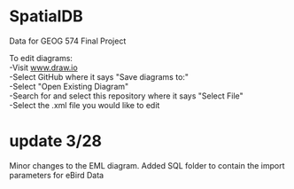 # SpatialDB
Data for GEOG 574 Final Project  

To edit diagrams:  
  -Visit www.draw.io  
  -Select GitHub where it says "Save diagrams to:"  
  -Select "Open Existing Diagram"  
  -Search for and select this repository where it says "Select File"  
  -Select the .xml file you would like to edit

# update 3/28
Minor changes to the EML diagram.
Added SQL folder to contain the import parameters for eBird Data
